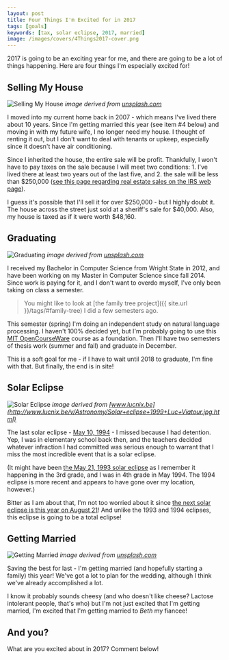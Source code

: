```yaml
---
layout: post
title: Four Things I'm Excited for in 2017
tags: [goals]
keywords: [tax, solar eclipse, 2017, married]
image: /images/covers/4Things2017-cover.png
---
```


2017 is going to be an exciting year for me, and there are going to be a lot of things happening. Here are four things I'm especially excited for!

<style>
.entry img{margin-left: 0;}
</style>

## Selling My House

![Selling My House](/images/4things2017/sell-house.jpg "Selling My House")
*image derived from [unsplash.com](https://unsplash.com/photos/1ddol8rgUH8)*

I moved into my current home back in 2007 - which means I've lived there about 10 years. Since I'm getting married this year (see item #4 below) and moving in with my future wife, I no longer need my house.
I thought of renting it out, but I don't want to deal with tenants or upkeep, especially since it doesn't have air conditioning.

Since I inherited the house, the entire sale will be profit. Thankfully, I won't have to pay taxes on the sale because I will meet two conditions: 1. I've lived there at least two years out of the last five, and 2. the sale will be less than $250,000 ([see this page regarding real estate sales on the IRS web page](https://www.irs.gov/businesses/small-businesses-self-employed/sale-of-residence-real-estate-tax-tips)). 

I guess it's possible that I'll sell it for over $250,000 - but I highly doubt it. The house across the street just sold at a sheriff's sale for $40,000. Also, my house is taxed as if it were worth $48,160.

## Graduating

![Graduating](/images/4things2017/graduate.jpg "Graduating")
*image derived from [unsplash.com](https://unsplash.com/photos/32jpXPNlmqY)*

I received my Bachelor in Computer Science from Wright State in 2012, and have been working on my Master in Computer Science since fall 2014. Since work is paying for it, and I don't want to overdo myself, I've only been taking on class a semester.

> You might like to look at [the family tree project]({{ site.url }}/tags/#family-tree) I did a few semesters ago.

This semester (spring) I'm doing an independent study on natural language processing. I haven't 100% decided yet, but I'm probably going to use this [MIT OpenCourseWare](https://ocw.mit.edu/courses/electrical-engineering-and-computer-science/6-864-advanced-natural-language-processing-fall-2005/) course as a foundation. Then I'll have two semesters of thesis work (summer and fall) and graduate in December.

This is a soft goal for me - if I have to wait until 2018 to graduate, I'm fine with that. But finally, the end is in site!

## Solar Eclipse

![Solar Eclipse](/images/4things2017/eclipse.jpg "Solar Eclipse")
*image derived from [www.lucnix.be](http://www.lucnix.be/v/Astronomy/Solar+eclipse+1999+Luc+Viatour.jpg.html)*

The last solar eclipse - [May 10, 1994](https://en.wikipedia.org/wiki/Solar_eclipse_of_May_10,_1994) - I missed because I had detention. Yep, I was in elementary school back then, and the teachers decided whatever infraction I had committed was serious enough to warrant that I miss the most incredible event that is a solar eclipse.

(It might have been [the May 21, 1993 solar eclipse](https://en.wikipedia.org/wiki/Solar_eclipse_of_May_21,_1993) as I remember it happening in the 3rd grade, and I was in 4th grade in May 1994. The 1994 eclipse is more recent and appears to have gone over my location, however.)

Bitter as I am about that, I'm not too worried about it since [the next solar eclipse is this year on August 21](https://en.wikipedia.org/wiki/Solar_eclipse_of_August_21,_2017)! And unlike the 1993 and 1994 eclipses, this eclipse is going to be a total eclipse! 

## Getting Married

![Getting Married](/images/4things2017/marry.jpg "Getting Married")
*image derived from [unsplash.com](https://unsplash.com/search/marriage?photo=w4bp40RJZ9M)*

Saving the best for last - I'm getting married (and hopefully starting a family) this year! We've got a lot to plan for the wedding, although I think we've already accomplished a lot.

I know it probably sounds cheesy (and who doesn't like cheese? Lactose intolerant people, that's who) but I'm not just excited that I'm getting married, I'm excited that I'm getting married to *Beth* my fiancee!

## And you?

What are you excited about in 2017? Comment below!
